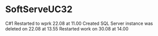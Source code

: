 # SoftServeUC32
C#1
Restarted to wprk 22.08 at 11.00
Created SQL Server instance was deleted on 22.08 at 13.55
Restarted work on 30.08 at 14.00 